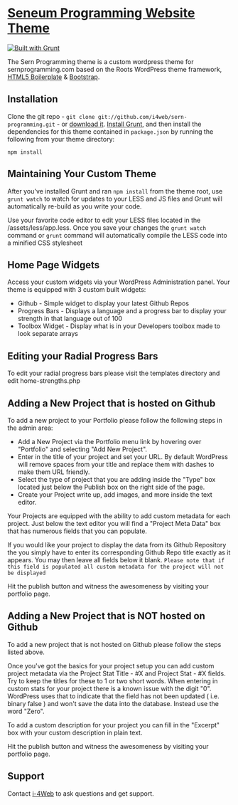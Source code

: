 # [Seneum Programming Website Theme](http://www.sernprogramming.com/)

[![Built with Grunt](https://cdn.gruntjs.com/builtwith.png)](http://gruntjs.com/)

The Sern Programming theme is a custom wordpress theme for sernprogramming.com based on the Roots WordPress theme framework, [HTML5 Boilerplate](http://html5boilerplate.com/) & [Bootstrap](http://getbootstrap.com/).


## Installation

Clone the git repo - `git clone git://github.com/i4web/sern-programming.git` - or [download it](https://github.com/i4web/sern-programming/archive/master.zip). [Install Grunt](http://gruntjs.com/getting-started), and then install the dependencies for this theme contained in `package.json` by running the following from your theme directory:

```
npm install
```


## Maintaining Your Custom Theme

After you've installed Grunt and ran `npm install` from the theme root, use `grunt watch` to watch for updates to your LESS and JS files and Grunt will automatically re-build as you write your code.

Use your favorite code editor to edit your LESS files located in the /assets/less/app.less. Once you save your changes the `grunt watch` command or `grunt` command will automatically compile the LESS code into a minified CSS stylesheet



## Home Page Widgets

Access your custom widgets via your WordPress Administration panel. Your theme is equipped with 3 custom built widgets:

* Github - Simple widget to display your latest Github Repos
* Progress Bars - Displays a language and a progress bar to display your strength in that language out of 100
* Toolbox Widget - Display what is in your Developers toolbox made to look separate arrays

## Editing your Radial Progress Bars

To edit your radial progress bars please visit the templates directory and edit home-strengths.php

## Adding a New Project that is hosted on Github

To add a new project to your Portfolio please follow the following steps in the admin area:

* Add a New Project via the Portfolio menu link by hovering over "Portfolio" and selecting "Add New Project". 
* Enter in the title of your project and set your URL. By default WordPress will remove spaces from your title and replace them with dashes to make them URL friendly.
* Select the type of project that you are adding inside the "Type" box located just below the Publish box on the right side of the page.
* Create your Project write up, add images, and more inside the text editor.

Your Projects are equipped with the ability to add custom metadata for each project. Just below the text editor you will find a "Project Meta Data" box that has numerous fields that you can populate. 

If you would like your project to display the data from its Github Repository the you simply have to enter its corresponding Github Repo title exactly as it appears. You may then leave all fields below it blank. `Please note that if this field is populated all custom metadata for the project will not be displayed`

Hit the publish button and witness the awesomeness by visiting your portfolio page.

## Adding a New Project that is NOT hosted on Github

To add a new project that is not hosted on Github please follow the steps listed above.

Once you've got the basics for your project setup you can add custom project metadata via the Project Stat Title - #X and Project Stat - #X fields. Try to keep the titles for these to 1 or two short words. When entering in custom stats for your project there is a known issue with the digit "0". WordPress uses that to indicate that the field has not been updated ( i.e. binary false ) and won't save the data into the database. Instead use the word "Zero".

To add a custom description for your project you can fill in the "Excerpt" box with your custom description in plain text. 

Hit the publish button and witness the awesomeness by visiting your portfolio page.

## Support

Contact [i-4Web](http://www.i-4web.com/) to ask questions and get support.
